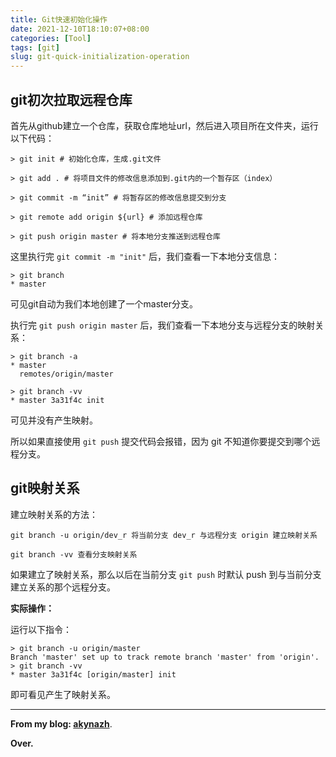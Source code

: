 ```yaml
---
title: Git快速初始化操作
date: 2021-12-10T18:10:07+08:00
categories: [Tool]
tags: [git]
slug: git-quick-initialization-operation
---
```


## git初次拉取远程仓库

首先从github建立一个仓库，获取仓库地址url，然后进入项目所在文件夹，运行以下代码：

```
> git init # 初始化仓库，生成.git文件

> git add . # 将项目文件的修改信息添加到.git内的一个暂存区（index）

> git commit -m “init” # 将暂存区的修改信息提交到分支

> git remote add origin ${url} # 添加远程仓库

> git push origin master # 将本地分支推送到远程仓库
```

这里执行完 `git commit -m "init"` 后，我们查看一下本地分支信息：

```
> git branch
* master
```

可见git自动为我们本地创建了一个master分支。

执行完 `git push origin master` 后，我们查看一下本地分支与远程分支的映射关系：

```
> git branch -a
* master
  remotes/origin/master

> git branch -vv
* master 3a31f4c init
```

可见并没有产生映射。

所以如果直接使用 `git push` 提交代码会报错，因为 git 不知道你要提交到哪个远程分支。

## git映射关系

建立映射关系的方法：

```
git branch -u origin/dev_r 将当前分支 dev_r 与远程分支 origin 建立映射关系

git branch -vv 查看分支映射关系
```

如果建立了映射关系，那么以后在当前分支 `git push` 时默认 push 到与当前分支建立关系的那个远程分支。

**实际操作：**

运行以下指令：

```
> git branch -u origin/master
Branch 'master' set up to track remote branch 'master' from 'origin'.
> git branch -vv
* master 3a31f4c [origin/master] init
```

即可看见产生了映射关系。

---

**From my blog: [akynazh](https://akynazh.site)**.

**Over.**